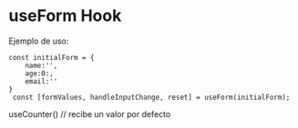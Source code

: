# useForm Hook

Ejemplo de uso:

```
const initialForm = {
    name:'',
    age:0:,
    email:''
}
 const [formValues, handleInputChange, reset] = useForm(initialForm);
```

useCounter() // recibe un valor por defecto
